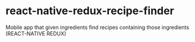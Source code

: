 # react-native-redux-recipe-finder
Mobile app that given ingredients find recipes containing those ingredients (REACT-NATIVE REDUX)
